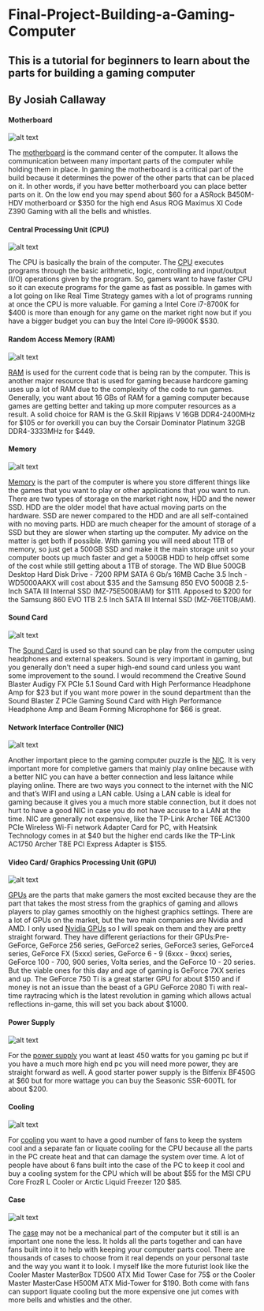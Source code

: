 # Final-Project-Building-a-Gaming-Computer

## This is a tutorial for beginners to learn about the parts for building a gaming computer
## By Josiah Callaway


#### Motherboard
![alt text](https://images-na.ssl-images-amazon.com/images/I/51jOljMbc%2BL._SL500_AC_SS350_.jpg)

   The [motherboard](https://whatis.techtarget.com/definition/motherboard) is the command center of the computer. It allows the communication between many important parts of the computer while holding them in place. In gaming the motherboard is a critical part of the build because it determines the power of the other parts that can be placed on it. In other words, if you have better motherboard you can place better parts on it. On the low end you may spend about $60 for a ASRock B450M-HDV motherboard or $350 for the high end Asus ROG Maximus XI Code Z390 Gaming with all the bells and whistles.

#### Central Processing Unit (CPU)
![alt text](https://www.howtogeek.com/wp-content/uploads/2018/10/xcpu_lede.png.pagespeed.gp+jp+jw+pj+ws+js+rj+rp+rw+ri+cp+md.ic.YnbrmCDUPp.jpg)

   The CPU is basically the brain of the computer. The [CPU](https://en.wikipedia.org/wiki/Central_processing_unit) executes programs through the basic arithmetic, logic, controlling and input/output (I/O) operations given by the program. So, gamers want to have faster CPU so it can execute programs for the game as fast as possible. In games with a lot going on like Real Time Strategy games with a lot of programs running at once the CPU is more valuable. For gaming a Intel Core i7-8700K for $400 is more than enough for any game on the market right now but if you have a bigger budget you can buy the Intel Core i9-9900K $530.
  
#### Random Access Memory (RAM)
![alt text](https://www.extremetech.com/wp-content/uploads/2016/02/DRAM-Feature-640x354.jpg)

   [RAM](https://www.lifewire.com/what-is-random-access-memory-ram-2618159) is used for the current code that is being ran by the computer. This is another major resource that is used for gaming because hardcore gaming uses up a lot of RAM due to the complexity of the code to run games. Generally, you want about 16 GBs of RAM for a gaming computer because games are getting better and taking up more computer resources as a result. A solid choice for RAM is the G.Skill Ripjaws V 16GB DDR4-2400MHz for $105 or for overkill you can buy the Corsair Dominator Platinum 32GB DDR4-3333MHz for $449.

#### Memory
![alt text](https://steemitimages.com/DQmc6gFiYD3ZjXh8DggSwJwdbvfG4gdv2joazgcJ3dccVLs/ssd-hdd.jpg)

   [Memory](https://en.wikipedia.org/wiki/Computer_memory) is the part of the computer is where you store different things like the games that you want to play or other applications that you want to run. There are two types of storage on the market right now, HDD and the newer SSD. HDD are the older model that have actual moving parts on the hardware. SSD are newer compared to the HDD and are all self-contained with no moving parts. HDD are much cheaper for the amount of storage of a SSD but they are slower when starting up the computer. My advice on the matter is get both if possible. With gaming you will need about 1TB of memory, so just get a 500GB SSD and make it the main storage unit so your computer boots up much faster and get a 500GB HDD to help offset some of the cost while still getting about a 1TB of storage. The WD Blue 500GB Desktop Hard Disk Drive - 7200 RPM SATA 6 Gb/s 16MB Cache 3.5 Inch - WD5000AAKX will cost about $35 and the Samsung 850 EVO 500GB 2.5-Inch SATA III Internal SSD (MZ-75E500B/AM) for $111. Apposed to $200 for the Samsung 860 EVO 1TB 2.5 Inch SATA III Internal SSD (MZ-76E1T0B/AM).
  
#### Sound Card
![alt text](https://images-na.ssl-images-amazon.com/images/I/412gA4XY27L._SL500_AC_SS350_.jpg)

   The [Sound Card](https://en.wikipedia.org/wiki/Sound_card) is used so that sound can be play from the computer using headphones and external speakers. Sound is very important in gaming, but you generally don't need a super high-end sound card unless you want some improvement to the sound. I would recommend the Creative Sound Blaster Audigy FX PCIe 5.1 Sound Card with High Performance Headphone Amp for $23 but if you want more power in the sound department than the Sound Blaster Z PCIe Gaming Sound Card with High Performance Headphone Amp and Beam Forming Microphone for $66 is great.
  
#### Network Interface Controller (NIC)
![alt text](https://i.ebayimg.com/images/g/NHwAAOxydlFS0yue/s-l300.jpg)

   Another important piece to the gaming computer puzzle is the [NIC](https://en.wikipedia.org/wiki/Network_interface_controller). It is very important more for completive gamers that mainly play online because with a better NIC you can have a better connection and less laitance while playing online. There are two ways you connect to the internet with the NIC and that’s WIFI and using a LAN cable. Using a LAN cable is ideal for gaming because it gives you a much more stable connection, but it does not hurt to have a good NIC in case you do not have accuse to a LAN at the time. NIC are generally not expensive, like the TP-Link Archer T6E AC1300 PCIe Wireless Wi-Fi network Adapter Card for PC, with Heatsink Technology comes in at $40 but the higher end cards like the TP-Link AC1750 Archer T8E PCI Express Adapter is $155.
  
#### Video Card/ Graphics Processing Unit (GPU)
![alt text](https://images-na.ssl-images-amazon.com/images/I/71w%2BwxT6puL._SX425_.jpg)

  [GPUs](https://techterms.com/definition/gpu) are the parts that make gamers the most excited because they are the part that takes the most stress from the graphics of gaming and allows players to play games smoothly on the highest graphics settings. There are a lot of GPUs on the market, but the two main companies are Nvidia and AMD. I only used [Nvidia GPUs](https://en.wikipedia.org/wiki/GeForce) so I will speak on them and they are pretty straight forward. They have different geriactions for their GPUs:Pre-GeForce, GeForce 256 series, GeForce2 series, GeForce3 series, GeForce4 series, GeForce FX (5xxx) series, GeForce 6 - 9 (6xxx - 9xxx) series, GeForce 100 - 700, 900 series, Volta series, and the GeForce 10 - 20 series. But the viable ones for this day and age of gaming is GeForce 7XX series and up. The GeForce 750 Ti is a great starter GPU for about $150 and if money is not an issue than the beast of a GPU GeForce 2080 Ti with real-time raytracing which is the latest revolution in gaming which allows actual reflections in-game, this will set you back about $1000.
 
#### Power Supply
![alt text](http://cdn.techpp.com/wp-content/uploads/2012/10/power-supply-unit.jpg)

  For the [power supply](https://en.wikipedia.org/wiki/Power_supply) you want at least 450 watts for you gaming pc but if you have a much more high end pc you will need more power, they are straight forward as well. A good starter power supply is the Bitfenix BF450G at $60 but for more wattage you can buy the Seasonic SSR-600TL for about $200.

#### Cooling
![alt text](https://www.lifewire.com/thmb/VbKO5VPj07j0MdydfwhsCnVqwEM=/768x0/filters:no_upscale():max_bytes(150000):strip_icc()/intel-cooling-fan-5aa7d8da8023b9003797fc5b.PNG)

   For [cooling](https://en.wikipedia.org/wiki/Computer_cooling) you want to have a good number of fans to keep the system cool and a separate fan or liquate cooling for the CPU because all the parts in the PC create heat and that can damage the system over time. A lot of people have about 6 fans built into the case of the PC to keep it cool and buy a cooling system for the CPU which will be about $55 for the MSI CPU Core FrozR L Cooler or Arctic Liquid Freezer 120 $85.

#### Case
![alt text](https://c1.neweggimages.com/NeweggImage/ProductImage/11-147-237-01.jpg)

   The [case](https://www.lifewire.com/what-is-a-computer-case-2618149) may not be a mechanical part of the computer but it still is an important one none the less. It holds all the parts together and can have fans built into it to help with keeping your computer parts cool. There are thousands of cases to choose from it real depends on your personal taste and the way you want it to look. I myself like the more futurist look like the Cooler Master MasterBox TD500 ATX Mid Tower Case for 75$ or the Cooler Master MasterCase H500M ATX Mid-Tower for $190. Both come with fans can support liquate cooling but the more expensive one jut comes with more bells and whistles and the other.
